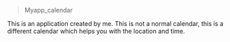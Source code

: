 > Myapp_calendar

This is an application created by me. This is not a normal calendar, this is a different calendar which helps you with the location and time.
 
 
  
 
